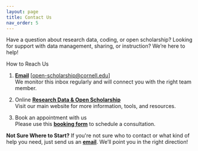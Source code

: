 ```yaml
---
layout: page
title: Contact Us
nav_order: 5
---
```

Have a question about research data, coding, or open scholarship? Looking for support with data management, sharing, or instruction? We’re here to help!

How to Reach Us
1. **[Email](mailto:open-scholarship@cornell.edu)** [open-scholarship@cornell.edu]<br>
We monitor this inbox regularly and will connect you with the right team member.

2. Online **[Research Data & Open Scholarship](https://www.library.cornell.edu/rdos)** <br>
Visit our main website for more information, tools, and resources.

3. Book an appointment with us<br>
Please use this **[booking form](https://spaces.library.cornell.edu/appointments?lid=10850#s-lc-public-pt)** to schedule a consultation. 

**Not Sure Where to Start?**
If you're not sure who to contact or what kind of help you need, just send us an **[email](mailto:open-scholarship@cornell.edu)**. We’ll point you in the right direction!
